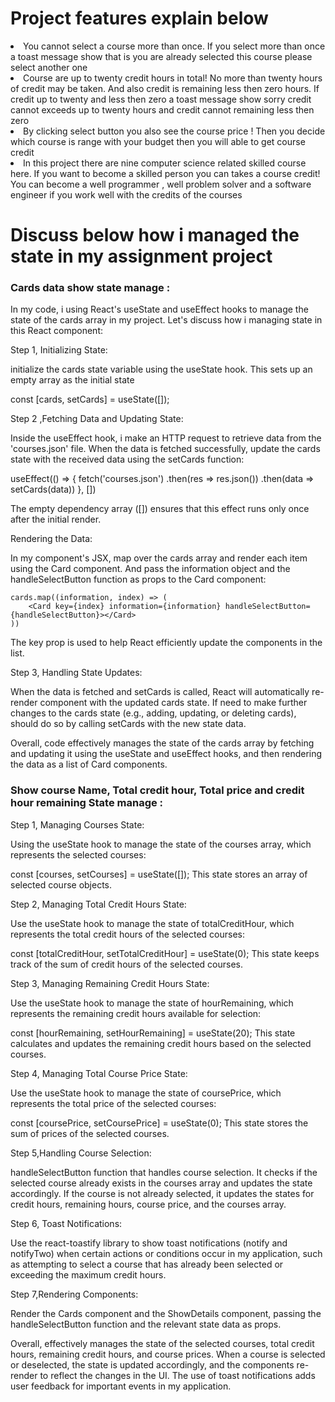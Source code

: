 <h1>Project features explain below</h1>

<li>You cannot select a course more than once. If you select more than once a toast message show that is you are already selected this course please select another one</li>

<li>Course are up to twenty credit hours in total! No more than twenty hours of credit may be taken. And also credit is remaining less then zero hours. If credit up to twenty and less then zero a toast message show sorry credit cannot exceeds up to twenty hours and credit cannot remaining less then zero</li>

<li>By clicking select button you also see the course price ! Then you decide which course is range with your budget then you will able to get course credit</li>


<li>In this project there are nine computer science related skilled course here. If you want to become a skilled person you can takes a course credit! You can become a well programmer , well problem solver and a software engineer if you work well with the credits of the courses</li>


<h1>Discuss below how i managed the state in my assignment project </h1>

<h3>Cards data show state manage :</h3>

<p>In my code, i using React's useState and useEffect hooks to manage the state of the cards array in my project. Let's discuss how i managing state in this React component:

Step 1, Initializing State:

initialize the cards state variable using the useState hook. This sets up an empty array as the initial state

const [cards, setCards] = useState([]);

Step 2 ,Fetching Data and Updating State:

Inside the useEffect hook, i make an HTTP request to retrieve data from the 'courses.json' file. When the data is fetched successfully, update the cards state with the received data using the setCards function:

useEffect(() => {
    fetch('courses.json')
    .then(res => res.json())
    .then(data => setCards(data))
}, [])

The empty dependency array ([]) ensures that this effect runs only once after the initial render.

Rendering the Data:

In my component's JSX, map over the cards array and render each item using the Card component. And pass the information object and the handleSelectButton function as props to the Card component:


    cards.map((information, index) => (
        <Card key={index} information={information} handleSelectButton={handleSelectButton}></Card>
    ))

The key prop is used to help React efficiently update the components in the list.

Step 3, Handling State Updates:

When the data is fetched and setCards is called, React will automatically re-render component with the updated cards state. If need to make further changes to the cards state (e.g., adding, updating, or deleting cards), should do so by calling setCards with the new state data.

Overall, code effectively manages the state of the cards array by fetching and updating it using the useState and useEffect hooks, and then rendering the data as a list of Card components.</p>



<h3> Show course Name, Total credit hour, Total price and credit hour remaining State manage : </h3>


Step 1, Managing Courses State:

Using the useState hook to manage the state of the courses array, which represents the selected courses:

const [courses, setCourses] = useState([]);
This state stores an array of selected course objects.


Step 2, Managing Total Credit Hours State:

Use the useState hook to manage the state of totalCreditHour, which represents the total credit hours of the selected courses:

const [totalCreditHour, setTotalCreditHour] = useState(0);
This state keeps track of the sum of credit hours of the selected courses.


Step 3, Managing Remaining Credit Hours State:

Use the useState hook to manage the state of hourRemaining, which represents the remaining credit hours available for selection:

const [hourRemaining, setHourRemaining] = useState(20);
This state calculates and updates the remaining credit hours based on the selected courses.

Step 4, Managing Total Course Price State:

Use the useState hook to manage the state of coursePrice, which represents the total price of the selected courses:

const [coursePrice, setCoursePrice] = useState(0);
This state stores the sum of prices of the selected courses.

Step 5,Handling Course Selection:

handleSelectButton function that handles course selection. It checks if the selected course already exists in the courses array and updates the state accordingly. If the course is not already selected, it updates the states for credit hours, remaining hours, course price, and the courses array.

Step 6, Toast Notifications:

Use the react-toastify library to show toast notifications (notify and notifyTwo) when certain actions or conditions occur in my application, such as attempting to select a course that has already been selected or exceeding the maximum credit hours.

Step 7,Rendering Components:

Render the Cards component and the ShowDetails component, passing the handleSelectButton function and the relevant state data as props.

Overall, effectively manages the state of the selected courses, total credit hours, remaining credit hours, and course prices. When a course is selected or deselected, the state is updated accordingly, and the components re-render to reflect the changes in the UI. The use of toast notifications adds user feedback for important events in my application.
